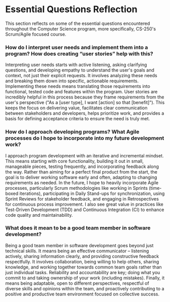# Essential Questions Reflection

This section reflects on some of the essential questions encountered throughout the Computer Science program, more specifically, CS-250's Scrum/Agile focused course.

### How do I interpret user needs and implement them into a program? How does creating “user stories” help with this?

Interpreting user needs starts with active listening, asking clarifying questions, and developing empathy to understand the user's goals and context, not just their explicit requests. It involves analyzing these needs and breaking them down into specific, actionable requirements. Implementing these needs means translating those requirements into functional, tested code and features within the program. User stories are incredibly helpful in this process because they frame requirements from the user's perspective ("As a [user type], I want [action] so that [benefit]"). This keeps the focus on delivering value, facilitates clear communication between stakeholders and developers, helps prioritize work, and provides a basis for defining acceptance criteria to ensure the need is truly met.

### How do I approach developing programs? What Agile processes do I hope to incorporate into my future development work?

I approach program development with an iterative and incremental mindset. This means starting with core functionality, building it out in small, manageable pieces, testing frequently, and incorporating feedback along the way. Rather than aiming for a perfect final product from the start, the goal is to deliver working software early and often, adapting to changing requirements as needed. In the future, I hope to heavily incorporate Agile processes, particularly Scrum methodologies like working in Sprints (time-boxed iterations), participating in Daily Stand-ups for synchronization, using Sprint Reviews for stakeholder feedback, and engaging in Retrospectives for continuous process improvement. I also see great value in practices like Test-Driven Development (TDD) and Continuous Integration (CI) to enhance code quality and maintainability.

### What does it mean to be a good team member in software development?

Being a good team member in software development goes beyond just technical skills. It means being an effective communicator – listening actively, sharing information clearly, and providing constructive feedback respectfully. It involves collaboration, being willing to help others, sharing knowledge, and working together towards common team goals rather than just individual tasks. Reliability and accountability are key; doing what you commit to and taking ownership of your work (including mistakes). Finally, it means being adaptable, open to different perspectives, respectful of diverse skills and opinions within the team, and proactively contributing to a positive and productive team environment focused on collective success.

